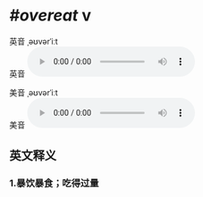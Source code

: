 # ***\#overeat*** v
英音 ˌəʊvərˈiːt  
英音
<audio src="./media/overeat1_AAC.aac" controls="controls"></audio>

美音 ˌəʊvərˈiːt  
美音
<audio src="./media/overeat2_AAC.aac" controls="controls"></audio>



  

英文释义
---
### 1.**暴饮暴食；吃得过量**  


